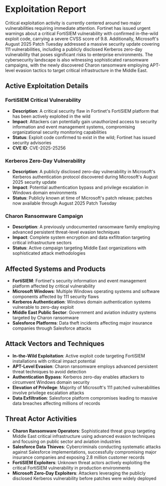 # Exploitation Report

Critical exploitation activity is currently centered around two major vulnerabilities requiring immediate attention. Fortinet has issued urgent warnings about a critical FortiSIEM vulnerability with confirmed in-the-wild exploit code, carrying a severe CVSS score of 9.8. Additionally, Microsoft's August 2025 Patch Tuesday addressed a massive security update covering 111 vulnerabilities, including a publicly disclosed Kerberos zero-day vulnerability that poses significant risks to enterprise environments. The cybersecurity landscape is also witnessing sophisticated ransomware campaigns, with the newly discovered Charon ransomware employing APT-level evasion tactics to target critical infrastructure in the Middle East.

## Active Exploitation Details

### FortiSIEM Critical Vulnerability
- **Description**: A critical security flaw in Fortinet's FortiSIEM platform that has been actively exploited in the wild
- **Impact**: Attackers can potentially gain unauthorized access to security information and event management systems, compromising organizational security monitoring capabilities
- **Status**: Exploit code confirmed to exist in the wild; Fortinet has issued security advisories
- **CVE ID**: CVE-2025-25256

### Kerberos Zero-Day Vulnerability
- **Description**: A publicly disclosed zero-day vulnerability in Microsoft's Kerberos authentication protocol discovered during Microsoft's August 2025 security update
- **Impact**: Potential authentication bypass and privilege escalation in Windows domain environments
- **Status**: Publicly known at time of Microsoft's patch release; patches now available through August 2025 Patch Tuesday

### Charon Ransomware Campaign
- **Description**: A previously undocumented ransomware family employing advanced persistent threat-level evasion techniques
- **Impact**: Complete system encryption and data exfiltration targeting critical infrastructure sectors
- **Status**: Active campaign targeting Middle East organizations with sophisticated attack methodologies

## Affected Systems and Products

- **FortiSIEM**: Fortinet's security information and event management platform affected by critical vulnerability
- **Microsoft Windows**: Multiple Windows operating systems and software components affected by 111 security flaws
- **Kerberos Authentication**: Windows domain authentication systems vulnerable to zero-day exploit
- **Middle East Public Sector**: Government and aviation industry systems targeted by Charon ransomware
- **Salesforce Platforms**: Data theft incidents affecting major insurance companies through Salesforce attacks

## Attack Vectors and Techniques

- **In-the-Wild Exploitation**: Active exploit code targeting FortiSIEM installations with critical impact potential
- **APT-Level Evasion**: Charon ransomware employs advanced persistent threat techniques to avoid detection
- **Authentication Bypass**: Kerberos zero-day enables attackers to circumvent Windows domain security
- **Elevation of Privilege**: Majority of Microsoft's 111 patched vulnerabilities involve privilege escalation attacks
- **Data Exfiltration**: Salesforce platform compromises leading to massive data breaches affecting millions of records

## Threat Actor Activities

- **Charon Ransomware Operators**: Sophisticated threat group targeting Middle East critical infrastructure using advanced evasion techniques and focusing on public sector and aviation industries
- **Salesforce Data Thieves**: Cybercriminals conducting systematic attacks against Salesforce implementations, successfully compromising major insurance companies and exposing 2.8 million customer records
- **FortiSIEM Exploiters**: Unknown threat actors actively exploiting the critical FortiSIEM vulnerability in production environments
- **Microsoft Zero-Day Exploiters**: Attackers leveraging the publicly disclosed Kerberos vulnerability before patches were widely deployed
